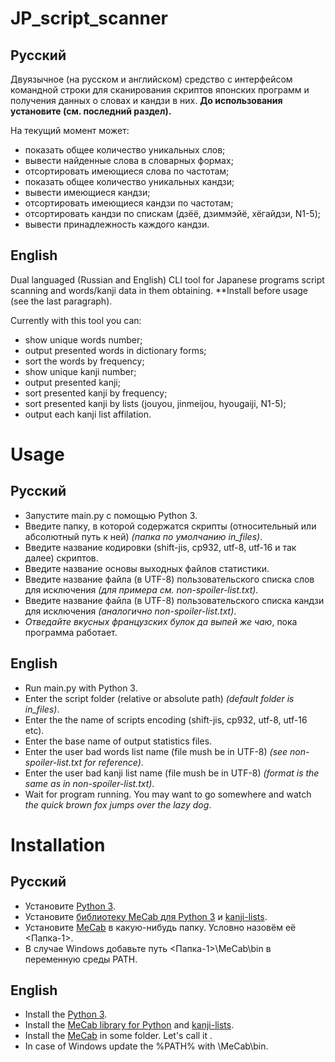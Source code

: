 # JP_script_scanner
## Русский
Двуязычное (на русском и английском) средство с интерфейсом командной строки для сканирования скриптов японских программ и получения данных о словах и кандзи в них.
**До использования установите (см. последний раздел).**

На текущий момент может:
- показать общее количество уникальных слов;
- вывести найденные слова в словарных формах;
- отсортировать имеющиеся слова по частотам;
- показать общее количество уникальных кандзи;
- вывести имеющиеся кандзи;
- отсортировать имеющиеся кандзи по частотам;
- отсортировать кандзи по спискам (дзёё, дзиммэйё, хёгайдзи, N1-5);
- вывести принадлежность каждого кандзи.

## English
Dual languaged (Russian and English) CLI tool for Japanese programs script scanning and words/kanji data in them obtaining.
**Install before usage (see the last paragraph).

Currently with this tool you can:
- show unique words number;
- output presented words in dictionary forms;
- sort the words by frequency;
- show unique kanji number;
- output presented kanji;
- sort presented kanji by frequency;
- sort presented kanji by lists (jouyou, jinmeijou, hyougaiji, N1-5);
- output each kanji list affilation.

# Usage
## Русский
- Запустите main.py с помощью Python 3.
- Введите папку, в которой содержатся скрипты (относительный или абсолютный путь к ней) *(папка по умолчанию in_files)*.
- Введите название кодировки (shift-jis, cp932, utf-8, utf-16 и так далее) скриптов.
- Введите название основы выходных файлов статистики.
- Введите название файла (в UTF-8) пользовательского списка слов для исключения *(для примера см. non-spoiler-list.txt)*.
- Введите название файла (в UTF-8) пользовательского списка кандзи для исключения *(аналогично non-spoiler-list.txt)*.
- *Отведайте вкусных французских булок да выпей же чаю*, пока программа работает.

## English
- Run main.py with Python 3.
- Enter the script folder (relative or absolute path) *(default folder is in_files)*.
- Enter the the name of scripts encoding (shift-jis, cp932, utf-8, utf-16 etc).
- Enter the base name of output statistics files.
- Enter the user bad words list name (file mush be in UTF-8) *(see non-spoiler-list.txt for reference)*.
- Enter the user bad kanji list name (file mush be in UTF-8) *(format is the same as in non-spoiler-list.txt)*.
- Wait for program running. You may want to go somewhere and watch *the quick brown fox jumps over the lazy dog*.

# Installation
## Русский
- Установите [Python 3](https://www.python.org/downloads/).
- Установите [библиотеку MeCab для Python 3](https://pypi.org/project/mecab-python3/) и [kanji-lists](https://pypi.org/project/kanji-lists/).
- Установите [MeCab](https://taku910.github.io/mecab/#download) в какую-нибудь папку. Условно назовём её <Папка-1>.
- В случае Windows добавьте путь <Папка-1>\MeCab\bin в переменную среды PATH.

## English
- Install the [Python 3](https://www.python.org/downloads/).
- Install the [MeCab library for Python](https://pypi.org/project/mecab-python3/) and [kanji-lists](https://pypi.org/project/kanji-lists/).
- Install the [MeCab](https://taku910.github.io/mecab/#download) in some folder. Let's call it <Folder-1>.
- In case of Windows update the %PATH% with <Folder-1>\MeCab\bin.
